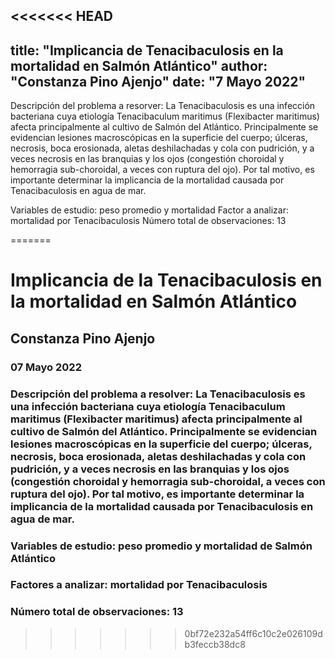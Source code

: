 <<<<<<< HEAD
---
title: "Implicancia de Tenacibaculosis en la mortalidad en Salmón Atlántico"
author: "Constanza Pino Ajenjo"
date: "7 Mayo 2022"
---

Descripción del problema a resorver: 
La Tenacibaculosis es una infección bacteriana cuya etiología Tenacibaculum maritimus (Flexibacter maritimus) afecta principalmente al cultivo de Salmón del Atlántico. Principalmente se evidencian lesiones macroscópicas en la superficie del cuerpo; úlceras, necrosis, boca erosionada, aletas deshilachadas y cola con pudrición,
y a veces necrosis en las branquias y los ojos (congestión choroidal y hemorragia sub-choroidal, a
veces con ruptura del ojo). Por tal motivo, es importante determinar la implicancia de la mortalidad causada por Tenacibaculosis en agua de mar.

Variables de estudio: peso promedio y mortalidad 
Factor a analizar: mortalidad por Tenacibaculosis
Número total de observaciones: 13



=======
# Implicancia de la Tenacibaculosis en la mortalidad en Salmón Atlántico
## Constanza Pino Ajenjo
### 07 Mayo 2022

### Descripción del problema a resolver: La Tenacibaculosis es una infección bacteriana cuya etiología Tenacibaculum maritimus (Flexibacter maritimus) afecta principalmente al cultivo de Salmón del Atlántico. Principalmente se evidencian lesiones macroscópicas en la superficie del cuerpo; úlceras, necrosis, boca erosionada, aletas deshilachadas y cola con pudrición, y a veces necrosis en las branquias y los ojos (congestión choroidal y hemorragia sub-choroidal, a veces con ruptura del ojo). Por tal motivo, es importante determinar la implicancia de la mortalidad causada por Tenacibaculosis en agua de mar.

### Variables de estudio: peso promedio y mortalidad de Salmón Atlántico
### Factores a analizar: mortalidad por Tenacibaculosis
### Número total de observaciones: 13
>>>>>>> 0bf72e232a54ff6c10c2e026109db3feccb38dc8
